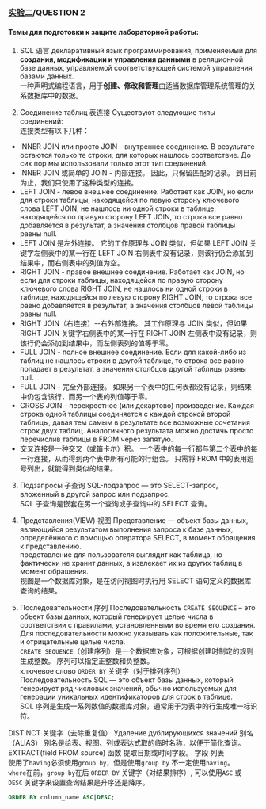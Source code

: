 ### [实验二](../lab2/readme.md)/QUESTION 2

#### Темы для подготовки к защите лабораторной работы:
1. SQL 语言
декларативный язык программирования, применяемый для **создания, модификации и управления данными** в реляционной базе данных, управляемой соответствующей системой управления базами данных.  
一种声明式编程语言，用于**创建、修改和管理**由适当数据库管理系统管理的关系数据库中的数据。

2. Соединение таблиц 表连接
Существуют следующие типы соединений:  
连接类型有以下几种：  
- INNER JOIN или просто JOIN - внутреннее соединение. В результате остаются только те строки, для которых нашлось соответствие. До сих пор мы использовали только этот тип соединений.
- INNER JOIN 或简单的 JOIN - 内部连接。 因此，只保留匹配的记录。 到目前为止，我们只使用了这种类型的连接。
- LEFT JOIN - левое внешнее соединение. Работает как JOIN, но если для строки таблицы, находящейся по левую сторону ключевого слова LEFT JOIN, не нашлось ни одной строки в таблице, находящейся по правую сторону LEFT JOIN, то строка все равно добавляется в результат, а значения столбцов правой таблицы равны null.
- LEFT JOIN 是左外连接。 它的工作原理与 JOIN 类似，但如果 LEFT JOIN 关键字左侧表中的某一行在 LEFT JOIN 右侧表中没有记录，则该行仍会添加到结果中，而右侧表中的列值为空。
- RIGHT JOIN - правое внешнее соединение. Работает как JOIN, но если для строки таблицы, находящейся по правую сторону ключевого слова RIGHT JOIN, не нашлось ни одной строки в таблице, находящейся по левую сторону RIGHT JOIN, то строка все равно добавляется в результат, а значения столбцов левой таблицы равны null.
- RIGHT JOIN（右连接）--右外部连接。 其工作原理与 JOIN 类似，但如果 RIGHT JOIN 关键字右侧表中的某一行在 RIGHT JOIN 左侧表中没有记录，则该行仍会添加到结果中，而左侧表列的值等于零。
- FULL JOIN - полное внешнее соединение. Если для какой-либо из таблиц не нашлось строки в другой таблице, то строка все равно попадает в результат, а значения столбцов другой таблицы равны null.
- FULL JOIN - 完全外部连接。 如果另一个表中的任何表都没有记录，则结果中仍包含该行，而另一个表的列值等于零。
- CROSS JOIN - перекрестное (или декартово) произведение. Каждая строка одной таблицы соединяется с каждой строкой второй таблицы, давая тем самым в результате все возможные сочетания строк двух таблиц. Аналогичного результата можно достичь просто перечислив таблицы в FROM через запятую.
- 交叉连接是一种交叉（或笛卡尔）积。 一个表中的每一行都与第二个表中的每一行连接，从而得到两个表中所有可能的行组合。 只需将 FROM 中的表用逗号列出，就能得到类似的结果。

3. Подзапросы 子查询
SQL-подзапрос — это SELECT-запрос, вложенный в другой запрос или подзапрос.  
SQL 子查询是嵌套在另一个查询或子查询中的 SELECT 查询。

4. Представления(VIEW) 视图 
Представление — объект базы данных, являющийся результатом выполнения запроса к базе данных, определённого с помощью оператора SELECT, в момент обращения к представлению.  
представление для пользователя выглядит как таблица, но фактически не хранит данных, а извлекает их из других таблиц в момент обращения.  
视图是一个数据库对象，是在访问视图时执行用 SELECT 语句定义的数据库查询的结果。

5. Последовательности 序列
Последовательность `CREATE SEQUENCE` – это объект базы данных, который генерирует целые числа в соответствии с правилами, установленными во время его создания. Для последовательности можно указывать как положительные, так и отрицательные целые числа.  
`CREATE SEQUENCE`（创建序列）是一个数据库对象，可根据创建时制定的规则生成整数。 序列可以指定正整数和负整数。  
ключевое слово `ORDER BY` 关键字（对于排列序列）  
Последовательность SQL — это объект базы данных, который генерирует ряд числовых значений, обычно используемых для генерации уникальных идентификаторов для строк в таблице.  
SQL 序列是生成一系列数值的数据库对象，通常用于为表中的行生成唯一标识符。


DISTINCT 关键字（去除重复值） Удаление дублирующихся значений
别名（ALIAS） 别名是给表、视图、列或表达式取的临时名称，以便于简化查询。  
EXTRACT(field FROM source) 函数 提取日期或时间字段。  字段 列表  
使用了`having`必须使用`group by`，但是使用`group by` 不一定使用`having`。  
`where`在前，`group by`在后
`ORDER BY` 关键字（对结果排序）, 可以使用`ASC` 或 `DESC` 关键字来设置查询结果是升序还是降序。
```sql
ORDER BY column_name ASC|DESC;
```
